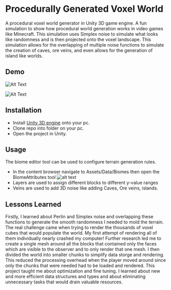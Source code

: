 
# Procedurally Generated Voxel World

A procedural voxel world generator in Unity 3D game engine. A fun simulation to
 show how procedural world generation works in video games like Minecraft. This
  simulation uses Simplex noise to simulate what looks like randomness and is then
   projected onto the voxel landscape. This simulation allows for the overlapping
    of multiple noise functions to simulate the creation of caves, ore veins, and
     even allows for the generation of island like worlds. 

## Demo

![Alt Text](https://media.giphy.com/media/ykJYGPyseXr4qQZvd5/giphy.gif)

![Alt Text](https://media.giphy.com/media/6Au4R9VBgl4zKDp3aH/giphy.gif)

  
## Installation

- Install [Unity 3D engine](https://unity3d.com/get-unity/download) onto your pc.
- Clone repo into folder on your pc.
- Open the project in Unity.

    
## Usage

The biome editor tool can be used to configure terrain generation rules.

- In the content browser navigate to Assets/Data/Biomes then open the BiomeAttributes tool
    ![alt text](https://raw.githubusercontent.com/GerniVisser/Voxel-terrain-generator-Unity/main/Assets/Images/Tool.PNG)
- Layers are used to assign different blocks to different y-value ranges
- Veins are used to add 3D noise like adding Caves, Ore veins, islands.
## Lessons Learned

Firstly, I learned about Perlin and Simplex noise and overlapping these functions to generate the smooth randomness I needed to mold the terrain. The real challenge came when trying to render the thousands of voxel cubes that would populate the world. My first attempt of rendering all of them individually nearly crashed my computer!
Further research led me to create a single mesh around all the blocks that contained only the faces which are visible to the observer and to only render that one mesh. I then divided the world into smaller chunks to simplify data storge and rendering. This reduced the processing overhead when the player moved around since only the chunks that were needed had to be loaded and rendered.
This project taught me about optimization and fine tuning. I learned about new and more efficient data structures and types and about eliminating unnecessary tasks that would drain valuable resources.
